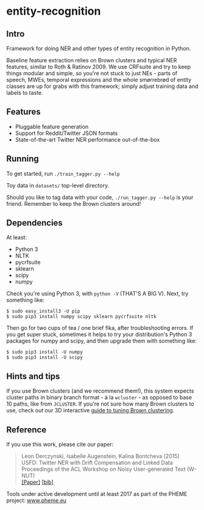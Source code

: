 # entity-recognition

## Intro
Framework for doing NER and other types of entity recognition in Python.

Baseline feature extraction relies on Brown clusters and typical NER features, similar to Roth & Ratinov 2009. We use CRFsuite and try to keep things modular and simple, so you're not stuck to just NEs - parts of speech, MWEs, temporal expressions and the whole smørrebrød of entity classes are up for grabs with this framework; simply adjust training data and labels to taste.

## Features
* Pluggable feature generation
* Support for Reddit/Twitter JSON formats
* State-of-the-art Twitter NER performance out-of-the-box

## Running
To get started, run `./train_tagger.py --help`

Toy data in `datasets/` top-level directory.

Should you like to tag data with your code, `./run_tagger.py --help` is your friend. Remember to keep the Brown clusters around!

## Dependencies
At least:

* Python 3
* NLTK
* pycrfsuite
* sklearn
* scipy
* numpy

Check you're using Python 3, with `python -V` (THAT'S A BIG V). Next, try something like:

    $ sudo easy_install3 -U pip
    $ sudo pip3 install numpy scipy sklearn pycrfsuite nltk

Then go for two cups of tea / one brief fika, after troubleshooting errors. If you get super stuck, sometimes it helps to try your distribution's Python 3 packages for numpy and scipy, and then upgrade them with something like:

    $ sudo pip3 install -U numpy
    $ sudo pip3 install -U scipy

## Hints and tips

If you use Brown clusters (and we recommend them!), this system expects cluster paths in binary branch format - à la `wcluster` - as opposed to base 10 paths, like from `JCLUSTER`. If you're not sure how many Brown clusters to use, check out our 3D interactive [guide to tuning Brown clustering](http://www.derczynski.com/sheffield/brown-tuning/).

## Reference
If you use this work, please cite our paper:

> Leon Derczynski, Isabelle Augenstein, Kalina Bontcheva (2015)<br />
> USFD: Twitter NER with Drift Compensation and Linked Data<br />
> Proceedings of the ACL Workshop on Noisy User-generated Text (W-NUT)<br />
> [[Paper]](https://aclweb.org/anthology/W/W15/W15-4306.pdf) [[bib]](https://aclweb.org/anthology/W/W15/W15-4306.bib)

Tools under active development until at least 2017 as part of the PHEME project: www.pheme.eu
